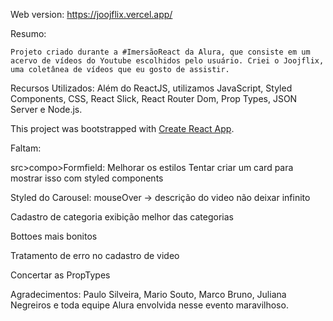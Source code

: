 Web version: https://joojflix.vercel.app/ 

Resumo: 

    Projeto criado durante a #ImersãoReact da Alura, que consiste em um acervo de vídeos do Youtube escolhidos pelo usuário. Criei o Joojflix, uma coletânea de vídeos que eu gosto de assistir. 

Recursos  Utilizados:
    Além do ReactJS, utilizamos JavaScript, Styled Components, CSS, React Slick, React Router Dom, Prop Types, JSON Server e Node.js.

This project was bootstrapped with [Create React App](https://github.com/facebook/create-react-app).


Faltam: 

 src>compo>Formfield:
    Melhorar os estilos
    Tentar criar um card para mostrar isso com styled components

Styled do Carousel: 
    mouseOver -> descrição do video 
    não deixar infinito


Cadastro de categoria
    exibição melhor das categorias

Bottoes mais bonitos 

Tratamento de erro no cadastro de video

Concertar as PropTypes 

Agradecimentos:
Paulo Silveira, Mario Souto, Marco Bruno, Juliana Negreiros e toda equipe Alura envolvida nesse evento maravilhoso.

